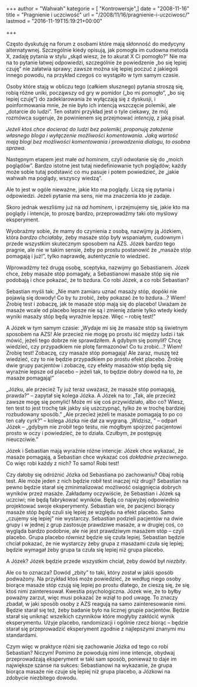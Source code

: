 +++
author = "Wahwah"
kategorie = [ "Kontrowersje",]
date = "2008-11-16"
title = "Pragnienie i uczciwość"
url = "/2008/11/16/pragnienie-i-uczciwosc/"
lastmod = "2016-11-19T15:19:21+00:00"

+++

Często dyskutuję na forum z osobami które mają skłonność do medycyny alternatywnej. Szczególnie kiedy opisują, jak pomogła im cudowna metoda X, zadaję pytania w stylu „skąd wiesz, że to akurat X Ci pomogło?” Nie ma na to pytanie łatwej odpowiedzi, szczególnie że powiedzenie „bo się lepiej czuję” nie załatwia sprawy; zawsze można się lepiej poczuć z jakiegoś innego powodu, na przykład czegoś co wystąpiło w tym samym czasie.

Osoby które stają w obliczu tego (całkiem słusznego) pytania stroszą się, robią różne uniki, począwszy od gry w pomidor („bo mi pomogło”, „bo się lepiej czuję”) do zadeklarowania że wyłączają się z dyskusji, i poinformowania mnie, że nie było ich intencją wszczęcie polemiki, ale „dotarcie do ludzi”. Ten ostatni przykład jest o tyle ciekawy, że mój rozmówca sugeruje, że powinienem się przejmować _intencją_, z jaką pisał.

<!--more-->

_Jeżeli ktoś chce docierać do ludzi bez polemiki, proponuję założenie własnego bloga i wyłączenie możliwości komentowania. Jaką wartość mają blogi bez możliwości komentowania i prowadzenia dialogu, to osobna sprawa._

Następnym etapem jest małe _ad hominem_, czyli odwołanie się do „moich poglądów”. Bardzo istotne jest tutaj niedefiniowanie tych poglądów; każdy może sobie tutaj podstawić co mu pasuje i potem powiedzieć, że „jakie wahwah ma poglądy, wszyscy wiedzą”.

Ale to jest w ogóle nieważne, jakie kto ma poglądy. Liczą się pytania i odpowiedzi. Jeżeli pytanie ma sens, nie ma znaczenia kto je zadaje.

Skoro jednak weszliśmy już na _ad hominem_, i przejmujemy się, jakie kto ma poglądy i intencje, to proszę bardzo, przeprowadźmy taki oto myślowy eksperyment.

Wyobraźmy sobie, że mamy do czynienia z osobą, nazwijmy ją Józkiem, która _bardzo chciałaby_, żeby masaże stóp były wspaniałym, cudownym i przede wszystkim skutecznym sposobem na AZS. Józek bardzo tego pragnie, ale nie w takim sensie, żeby po prostu postanowić że „masaże stóp pomagają i już!”, tylko naprawdę, autentycznie to wiedzieć.

Wprowadźmy też drugą osobę, sceptyka, nazwijmy go Sebastianem. Józek chce, żeby masaże stóp pomagały, a Sebastianowi masaże stóp się nie podobają i chce pokazać, że to bzdura. Co robi Józek, a co robi Sebastian?

Sebastian myśli tak: „Nie mam zamiaru uznać masaży stóp, dopóki nie pojawią się dowody! Co by tu zrobić, żeby pokazać że to bzdura&#8230;? Wiem! Zrobię test i zobaczę, jak te masaże stóp mają się do placebo! Uważam że masaże wcale od placebo lepsze nie są i zmienię zdanie tylko wtedy kiedy wyniki masaży stóp będą wyraźnie lepsze. Więc &#8211; robię test!”

A Józek w tym samym czasie: „Wydaje mi się że masaże stóp są świetnym sposobem na AZS! Ale przecież nie mogę po prostu iść między ludzi i tak mówić, jeżeli tego dobrze nie sprawdziłem. A gdybym się pomylił? Chcę wiedzieć, czy przypadkiem nie plotę farmazonów! Co tu zrobić&#8230;? Wiem! Zrobię test! Zobaczę, czy masaże stóp pomagają! Ale zaraz, muszę też wiedzieć, czy to nie będzie przypadkiem po prostu efekt placebo. Zrobię dwie grupy pacjentów i zobaczę, czy efekty masażów stóp będą się wyraźnie lepsze od placebo &#8211; jeżeli tak, to będzie dobry dowód na to, że masaże pomagają!”

„Józku, ale przecież Ty już teraz uważasz, że masaże stóp pomagają, prawda?” &#8211; zapytał się kolega Józka. A Józek na to: „Tak, ale przecież zawsze mogę się pomylić! Może mi się coś przywidziało, albo co? Wiesz, ten test to jest trochę tak jakby się uszczypnąć, tylko że w trochę bardziej rozbudowany sposób.” „Ale przecież jeżeli te masaże pomagają to po co ten cały cyrk?” &#8211; kolega Józka nie dał za wygraną. „Widzisz, ” &#8211; odparł Józek &#8211; „gdybym nie zrobił tego testu, nie mógłbym spojrzeć pacjentowi prosto w oczy i powiedzieć, że to działa. Czułbym, że postępuję nieuczciwie.”

Józek i Sebastian mają wyraźnie różne intencje: Józek chce wykazać, że masaże pomagają, a Sebastian chce wykazać coś _dokładnie przeciwnego_. Co więc robi każdy z nich? To samo! Robi test!

Czy dałoby się odróżnić Józka od Sebastiana po zachowaniu? Obaj robią test. Ale może jeden z nich będzie robił test inaczej niż drugi? Sebastian na pewno będzie starał się zminimalizować możliwość osiągnięcia dobrych wyników przez masaże. Zakładamy oczywiście, że Sebastian i Józek są uczciwi; nie będą fabrykować wyników. Będą co najwyżej odpowiednio projektować swoje eksperymenty. Sebastian wie, że pacjenci biorący masaże stóp _będą_ czuli się lepiej ze względu na efekt placebo. Samo „czujemy się lepiej” nie wystarczy. Sebastian podzieli pacjentów na dwie grupy i w jednej z grup zastosuje prawdziwe masaże, a w drugiej coś, co wygląda bardzo podobnie, ale nie jest prawdziwym masażem stóp &#8211; czyli placebo. Grupa placebo _również_ będzie się czuła lepiej. Sebastian będzie chciał pokazać, że nie wystarczy żeby grupa z masażami czuła się lepiej; będzie wymagał żeby grupa ta czuła się lepiej niż grupa placebo.

A Józek? Józek będzie przede wszystkim chciał, żeby dowód był _niezbity_.

Ale co to oznacza? Dowód „zbity” to taki, który został w jakiś sposób podważony. Na przykład ktoś może powiedzieć, że według niego osoby biorące masaże stóp czują się lepiej po prostu dlatego, że cieszą się, że się ktoś nimi zainteresował. Kwestia psychologiczna. Józek wie, że to byłby poważny zarzut, więc musi pokazać że wziął to pod uwagę. To znaczy zbadał, w jaki sposób osoby z AZS reagują na samo zainteresowanie nimi. Będzie starał się też, żeby badanie było na licznej grupie pacjentów. Będzie starał się uniknąć wszelkich czynników które mogłyby zakłócić wynik eksperymentu. Użyje placebo, randomizacji i ogólnie rzecz biorąc &#8211; będzie starał się przeprowadzić eksperyment zgodnie z najlepszymi znanymi mu standardami.

Czym więc w praktyce różni się zachowanie Józka od tego co robi Sebastian? Niczym! Pomimo że powodują nimi inne intencje, obydwaj przeprowadzają eksperyment w taki sam sposób, ponieważ to daje im największe szanse na sukces: Sebastianowi na wykazanie, że grupa biorąca masaże nie czuje się lepiej niż grupa placebo, a Józkowi na zdobycie niezbitego dowodu.
